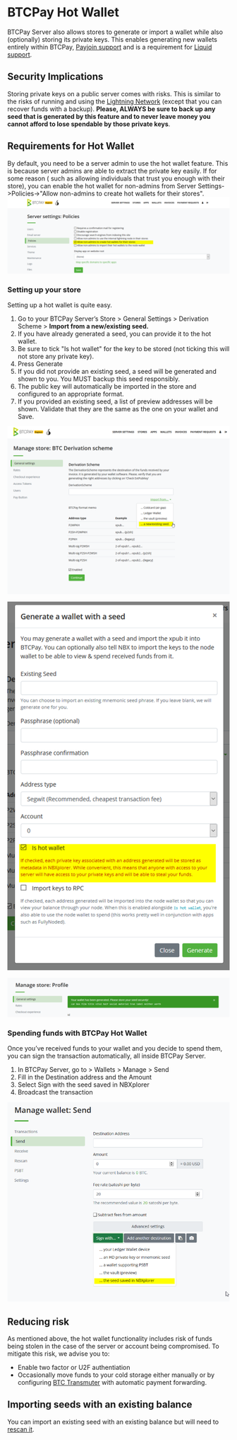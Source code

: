 # BTCPay Hot Wallet 

BTCPay Server also allows stores to generate or import a wallet while also (optionally) storing its private keys. This enables generating new wallets entirely within BTCPay, [Payjoin support](Payjoin.md) and is a requirement for [Liquid support](https://github.com/btcpayserver/btcpayserver/issues/1282).


## Security Implications

Storing private keys on a public server comes with risks. This is similar to the risks of running and using the [Lightning Network](LightningNetwork.md) (except that you can recover funds with a backup). **Please, ALWAYS be sure to back up any seed that is generated by this feature and to never leave money you cannot afford to lose spendable by those private keys**. 


## Requirements for Hot Wallet

By default, you need to be a server admin to use the hot wallet feature. This is because server admins are able to extract the private key easily. If for some reason ( such as allowing individuals that trust you enough with their store), you can enable the hot wallet for non-admins from Server Settings->Policies->"Allow non-admins to create hot wallets for their stores". 
![](img/hotwallet/ServerSettings.png)

### Setting up your store

Setting up a hot wallet is quite easy.

1. Go to your BTCPay Server’s Store > General Settings > Derivation Scheme > **Import from a new/existing seed.**
2. If you have already generated a seed, you can provide it to the hot wallet.
3. Be sure to tick "Is hot wallet" for the key to be stored (not ticking this will not store any private key).
4. Press Generate
5. If you did not provide an existing seed, a seed will be generated and shown to you. You MUST backup this seed responsibly.
6. The public key will automatically be imported in the store and configured to an appropriate format.
7. If you provided an existing seed, a list of preview addresses will be shown. Validate that they are the same as the one on your wallet and Save.

![](img/hotwallet/Setup1.png)

![](img/hotwallet/Setup2.png)

![](img/hotwallet/Setup3.png)

### Spending funds with BTCPay Hot Wallet

Once you’ve received funds to your wallet and you decide to spend them, you can sign the transaction automatically, all inside BTCPay Server.

1. In BTCPay Server, go to > Wallets > Manage > Send
2. Fill in the Destination address and the Amount
3. Select Sign with the seed saved in NBXplorer
4. Broadcast the transaction

![](img/hotwallet/WalletSend.png)


## Reducing risk

As mentioned above, the hot wallet functionality includes risk of funds being stolen in the case of the server or account being compromised. To mitigate this risk, we advise you to:

* Enable two factor or U2F authentiation
* Occasionally move funds to your cold storage either manually or by configuring [BTC Transmuter](https://github.com/btcpayserver/btcTransmuter) with automatic payment forwarding.

## Importing seeds with an existing balance

You can import an existing seed with an existing balance but will need to [rescan it](Wallet.md#re-scan).